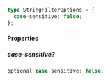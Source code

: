 ```ts
type StringFilterOptions = {
  case-sensitive: false;
};
```

#### Properties

##### case-sensitive?

```ts
optional case-sensitive: false;
```
